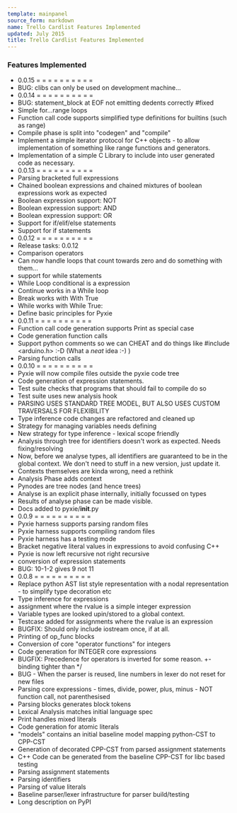 ```yaml
---
template: mainpanel
source_form: markdown
name: Trello Cardlist Features Implemented
updated: July 2015
title: Trello Cardlist Features Implemented
---
```

### Features Implemented

* 0.0.15 = = = = = = = = = =
* BUG: clibs can only be used on development machine...
* 0.0.14 = = = = = = = = = =
* BUG: statement_block at EOF not emitting dedents correctly #fixed
* Simple for...range loops
* Function call code supports simplified type definitions for builtins (such as range)
* Compile phase is split into "codegen" and "compile"
* Implement a simple iterator protocol for C++ objects - to allow implementation of something like range functions and generators.
* Implementation of a simple C Library to include into user generated code as necessary.
* 0.0.13 = = = = = = = = = =
* Parsing bracketed full expressions
* Chained boolean expressions and chained mixtures of boolean expressions work as expected
* Boolean expression support: NOT
* Boolean expression support: AND
* Boolean expression support: OR
* Support for if/elif/else statements
* Support for if statements
* 0.0.12 = = = = = = = = = =
* Release tasks: 0.0.12
* Comparison operators
* Can now handle loops that count towards zero and do something with them...
* support for while statements
* While Loop conditional is a expression
* Continue works in a While loop
* Break works with With True
* While works with While True:
* Define basic principles for Pyxie
* 0.0.11 = = = = = = = = = =
* Function call code generation supports Print as special case
* Code generation function calls
* Support python comments so we can CHEAT and do things like #include <arduino.h> :-D (What a *neat* idea :-) )
* Parsing function calls
* 0.0.10 = = = = = = = = = =
* Pyxie will now compile files outside the pyxie code tree
* Code generation of expression statements.
* Test suite checks that programs that should fail to compile do so
* Test suite uses new analysis hook
* PARSING USES STANDARD TREE MODEL, BUT ALSO USES CUSTOM TRAVERSALS FOR FLEXIBILITY
* Type inference code changes are refactored and cleaned up
* Strategy for managing variables needs defining
* New strategy for type inference - lexical scope friendly
* Analysis through tree for identifiers doesn't work as expected. Needs fixing/resolving
* Now, before we analyse types, all identifiers are guaranteed to be in the global context. We don't need to stuff in a new version, just update it.
* Contexts themselves are kinda wrong, need a rethink
* Analysis Phase adds context
* Pynodes are tree nodes (and hence trees)
* Analyse is an explicit phase internally, initially focussed on types
* Results of analyse phase can be made visible.
* Docs added to pyxie/__init__.py
* 0.0.9 = = = = = = = = = =
* Pyxie harness supports parsing random files
* Pyxie harness supports compiling random files
* Pyxie harness has a testing mode
* Bracket negative literal values in expressions to avoid confusing C++
* Pyxie is now left recursive not right recursive
* conversion of expression statements
* BUG: 10-1-2 gives 9 not 11
* 0.0.8 = = = = = = = = = =
* Replace python AST list style representation with a nodal representation - to simplify type decoration etc
* Type inference for expressions
* assignment where the rvalue is a simple integer expression
* Variable types are looked upin/stored to  a global context.
* Testcase added for assignments where the rvalue is an expression
* BUGFIX: Should only include iostream once, if at all.
* Printing of op_func blocks
* Conversion of core "operator functions" for integers
* Code generation for INTEGER core expressions
* BUGFIX: Precedence for operators is inverted for some reason.  +- binding tighter than */
* BUG - When the parser is reused, line numbers in lexer do not reset for new files
* Parsing core expressions - times, divide, power, plus, minus  - NOT function call, not parenthesised
* Parsing blocks generates block tokens
* Lexical Analysis matches initial language spec
* Print handles mixed literals
* Code generation for atomic literals
* "models" contains an initial baseline model mapping python-CST to CPP-CST
* Generation of decorated CPP-CST from parsed assignment statements
* C++ Code can be generated from the baseline CPP-CST for libc based testing
* Parsing assignment statements
* Parsing identifiers
* Parsing of value literals
* Baseline parser/lexer infrastructure for parser build/testing
* Long description on PyPI
